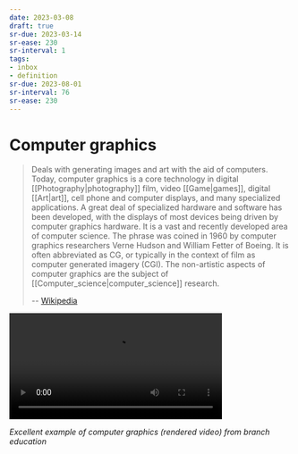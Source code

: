 ```yaml
---
date: 2023-03-08
draft: true
sr-due: 2023-03-14
sr-ease: 230
sr-interval: 1
tags:
- inbox
- definition
sr-due: 2023-08-01
sr-interval: 76
sr-ease: 230
---
```


# Computer graphics

> Deals with generating images and art with the aid of computers. Today,
> computer graphics is a core technology in digital [[Photography|photography]]
> film, video [[Game|games]], digital [[Art|art]], cell phone and computer
> displays, and many specialized applications. A great deal of specialized
> hardware and software has been developed, with the displays of most devices
> being driven by computer graphics hardware. It is a vast and recently
> developed area of computer science. The phrase was coined in 1960 by computer
> graphics researchers Verne Hudson and William Fetter of Boeing. It is often
> abbreviated as CG, or typically in the context of film as computer generated
> imagery (CGI). The non-artistic aspects of computer graphics are the subject
> of [[Computer_science|computer_science]] research.
>
> -- [Wikipedia](https://en.wikipedia.org/wiki/Computer_graphics)

<video src="file:///home/inom/Projects/main/wiki/video/Inside_the_Original_iPod_hTpcOmlvCEQ.mp4" width=380 controls></video>

_Excellent example of computer graphics (rendered video) from branch education_
